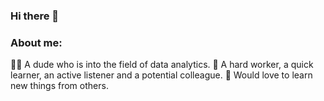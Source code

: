 ### Hi there 👋

### About me:
🤸‍♂️ A dude who is into the field of data analytics. 
💪 A hard worker, a quick learner, an active listener and a potential colleague.
🤗 Would love to learn new things from others.

<!--
**nhh979/nhh979** is a ✨ _special_ ✨ repository because its `README.md` (this file) appears on your GitHub profile.

Here are some ideas to get you started:

- 🔭 I’m currently working on ...
- 🌱 I’m currently learning ...
- 👯 I’m looking to collaborate on ...
- 🤔 I’m looking for help with ...
- 💬 Ask me about ...
- 📫 How to reach me: ...
- 😄 Pronouns: ...
- ⚡ Fun fact: ...
-->
